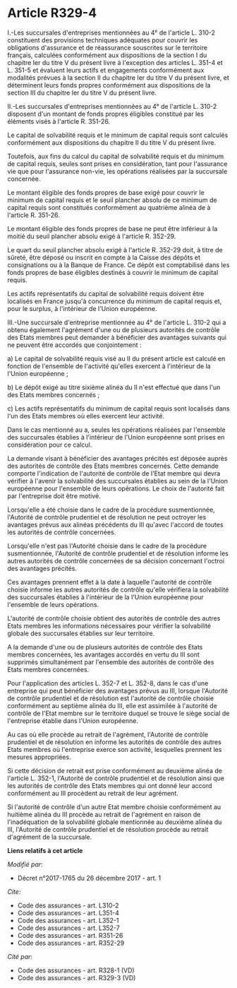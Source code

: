 # Article R329-4

I.-Les succursales d'entreprises mentionnées au 4° de l'article L. 310-2 constituent des provisions techniques adéquates pour
couvrir les obligations d'assurance et de réassurance souscrites sur le territoire français, calculées conformément aux
dispositions de la section I du chapitre Ier du titre V du présent livre à l'exception des articles L. 351-4 et L. 351-5 et
évaluent leurs actifs et engagements conformément aux modalités prévues à la section II du chapitre Ier du titre V du présent
livre, et déterminent leurs fonds propres conformément aux dispositions de la section III du chapitre Ier du titre V du
présent livre.

II.-Les succursales d'entreprises mentionnées au 4° de l'article L. 310-2 disposent d'un montant de fonds propres éligibles
constitué par les éléments visés à l'article R. 351-26.

Le capital de solvabilité requis et le minimum de capital requis sont calculés conformément aux dispositions du chapitre II
du titre V du présent livre.

Toutefois, aux fins du calcul du capital de solvabilité requis et du minimum de capital requis, seules sont prises en
considération, tant pour l'assurance vie que pour l'assurance non-vie, les opérations réalisées par la succursale concernée.

Le montant éligible des fonds propres de base exigé pour couvrir le minimum de capital requis et le seuil plancher absolu de
ce minimum de capital requis sont constitués conformément au quatrième alinéa de à l'article R. 351-26.

Le montant éligible des fonds propres de base ne peut être inférieur à la moitié du seuil plancher absolu exigé à l'article
R. 352-29.

Le quart du seuil plancher absolu exigé à l'article R. 352-29 doit, à titre de sûreté, être déposé ou inscrit en compte à la
Caisse des dépôts et consignations ou à la Banque de France. Ce dépôt est comptabilisé dans les fonds propres de base
éligibles destinés à couvrir le minimum de capital requis.

Les actifs représentatifs du capital de solvabilité requis doivent être localisés en France jusqu'à concurrence du minimum de
capital requis et, pour le surplus, à l'intérieur de l'Union européenne.

III.-Une succursale d'entreprise mentionnée au 4° de l'article L. 310-2 qui a obtenu également l'agrément d'une ou de
plusieurs autorités de contrôle des Etats membres peut demander à bénéficier des avantages suivants qui ne peuvent être
accordés que conjointement :

a) Le capital de solvabilité requis visé au II du présent article est calculé en fonction de l'ensemble de l'activité
qu'elles exercent à l'intérieur de la l'Union européenne ;

b) Le dépôt exigé au titre sixième alinéa du II n'est effectué que dans l'un des Etats membres concernés ;

c) Les actifs représentatifs du minimum de capital requis sont localisés dans l'un des Etats membres où elles exercent leur
activité.

Dans le cas mentionné au a, seules les opérations réalisées par l'ensemble des succursales établies à l'intérieur de l'Union
européenne sont prises en considération pour ce calcul.

La demande visant à bénéficier des avantages précités est déposée auprès des autorités de contrôle des Etats membres
concernés. Cette demande comporte l'indication de l'autorité de contrôle de l'Etat membre qui devra vérifier à l'avenir la
solvabilité des succursales établies au sein de la l'Union européenne pour l'ensemble de leurs opérations. Le choix de
l'autorité fait par l'entreprise doit être motivé.

Lorsqu'elle a été choisie dans le cadre de la procédure susmentionnée, l'Autorité de contrôle prudentiel et de résolution ne
peut octroyer les avantages prévus aux alinéas précédents du III qu'avec l'accord de toutes les autorités de contrôle
concernées.

Lorsqu'elle n'est pas l'Autorité choisie dans le cadre de la procédure susmentionnée, l'Autorité de contrôle prudentiel et de
résolution informe les autres autorités de contrôle concernées de sa décision concernant l'octroi des avantages précités.

Ces avantages prennent effet à la date à laquelle l'autorité de contrôle choisie informe les autres autorités de contrôle
qu'elle vérifiera la solvabilité des succursales établies à l'intérieur de la l'Union européenne pour l'ensemble de leurs
opérations.

L'autorité de contrôle choisie obtient des autorités de contrôle des autres Etats membres les informations nécessaires pour
vérifier la solvabilité globale des succursales établies sur leur territoire.

A la demande d'une ou de plusieurs autorités de contrôle des Etats membres concernées, les avantages accordés en vertu du III
sont supprimés simultanément par l'ensemble des autorités de contrôle des Etats membres concernées.

Pour l'application des articles L. 352-7 et L. 352-8, dans le cas d'une entreprise qui peut bénéficier des avantages prévus
au III, lorsque l'Autorité de contrôle prudentiel et de résolution est l'autorité de contrôle choisie conformément au
septième alinéa du III, elle est assimilée à l'autorité de contrôle de l'Etat membre sur le territoire duquel se trouve le
siège social de l'entreprise établie dans l'Union européenne.

Au cas où elle procède au retrait de l'agrément, l'Autorité de contrôle prudentiel et de résolution en informe les autorités
de contrôle des autres Etats membres où l'entreprise exerce son activité, lesquelles prennent les mesures appropriées.

Si cette décision de retrait est prise conformément au deuxième alinéa de l'article L. 352-1, l'Autorité de contrôle
prudentiel et de résolution ainsi que les autorités de contrôle des Etats membres qui ont donné leur accord conformément au
III procèdent au retrait de leur agrément.

Si l'autorité de contrôle d'un autre Etat membre choisie conformément au huitième alinéa du III procède au retrait de
l'agrément en raison de l'inadéquation de la solvabilité globale mentionnée au deuxième alinéa du III, l'Autorité de contrôle
prudentiel et de résolution procède au retrait d'agrément de la succursale.

**Liens relatifs à cet article**

_Modifié par_:

  - Décret n°2017-1765 du 26 décembre 2017 - art. 1

_Cite_:

  - Code des assurances - art. L310-2
  - Code des assurances - art. L351-4
  - Code des assurances - art. L352-1
  - Code des assurances - art. L352-7
  - Code des assurances - art. R351-26
  - Code des assurances - art. R352-29

_Cité par_:

  - Code des assurances - art. R328-1 (VD)
  - Code des assurances - art. R329-3 (VD)
